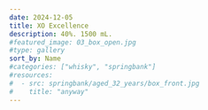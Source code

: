 ```yaml
---
date: 2024-12-05
title: XO Excellence
description: 40%. 1500 mL.
#featured_image: 03_box_open.jpg
#type: gallery
sort_by: Name
#categories: ["whisky", "springbank"]
#resources:
#  - src: springbank/aged_32_years/box_front.jpg
#    title: "anyway"
---
```

